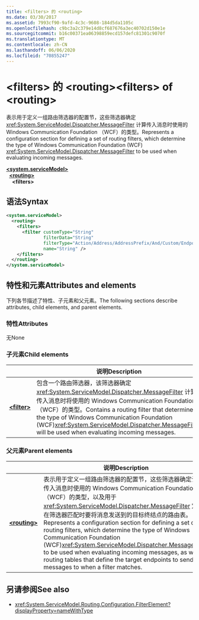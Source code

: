 ```yaml
---
title: <filters> 的 <routing>
ms.date: 03/30/2017
ms.assetid: 7993cf90-9afd-4c3c-9608-184d5da1105c
ms.openlocfilehash: c9bc3a2c379e14d8cf687676a3ec40702d150e1e
ms.sourcegitcommit: b16c00371ea06398859ecd157defc81301c9070f
ms.translationtype: MT
ms.contentlocale: zh-CN
ms.lasthandoff: 06/06/2020
ms.locfileid: "70855247"
---
```

# <a name="filters-of-routing"></a><span data-ttu-id="85a3f-102">\<filters> 的 \<routing></span><span class="sxs-lookup"><span data-stu-id="85a3f-102">\<filters> of \<routing></span></span>

<span data-ttu-id="85a3f-103">表示用于定义一组路由筛选器的配置节，这些筛选器确定 <xref:System.ServiceModel.Dispatcher.MessageFilter> 计算传入消息时使用的 Windows Communication Foundation （WCF）的类型。</span><span class="sxs-lookup"><span data-stu-id="85a3f-103">Represents a configuration section for defining a set of routing filters, which determine the type of Windows Communication Foundation (WCF) <xref:System.ServiceModel.Dispatcher.MessageFilter> to be used when evaluating incoming messages.</span></span>

[**\<system.serviceModel>**](system-servicemodel.md)\
&nbsp;&nbsp;[**\<routing>**](routing.md)\
&nbsp;&nbsp;&nbsp;&nbsp;**\<filters>**  
  
## <a name="syntax"></a><span data-ttu-id="85a3f-104">语法</span><span class="sxs-lookup"><span data-stu-id="85a3f-104">Syntax</span></span>  
  
```xml  
<system.serviceModel>
  <routing>
    <filters>
      <filter customType="String"
              filterData="String"
              filterType="Action/Address/AddressPrefix/And/Custom/Endpoint/MatchAll/XPath"
              name="String" />
    </filters>
  </routing>
</system.serviceModel>
```  
  
## <a name="attributes-and-elements"></a><span data-ttu-id="85a3f-105">特性和元素</span><span class="sxs-lookup"><span data-stu-id="85a3f-105">Attributes and elements</span></span>

<span data-ttu-id="85a3f-106">下列各节描述了特性、子元素和父元素。</span><span class="sxs-lookup"><span data-stu-id="85a3f-106">The following sections describe attributes, child elements, and parent elements.</span></span>

### <a name="attributes"></a><span data-ttu-id="85a3f-107">特性</span><span class="sxs-lookup"><span data-stu-id="85a3f-107">Attributes</span></span>

<span data-ttu-id="85a3f-108">无</span><span class="sxs-lookup"><span data-stu-id="85a3f-108">None</span></span>

### <a name="child-elements"></a><span data-ttu-id="85a3f-109">子元素</span><span class="sxs-lookup"><span data-stu-id="85a3f-109">Child elements</span></span>

|     | <span data-ttu-id="85a3f-110">说明</span><span class="sxs-lookup"><span data-stu-id="85a3f-110">Description</span></span> |
| --- | ----------- |
| [**\<filter>**](filter.md) | <span data-ttu-id="85a3f-111">包含一个路由筛选器，该筛选器确定 <xref:System.ServiceModel.Dispatcher.MessageFilter> 计算传入消息时将使用的 Windows Communication Foundation （WCF）的类型。</span><span class="sxs-lookup"><span data-stu-id="85a3f-111">Contains a routing filter that determines the type of Windows Communication Foundation (WCF)<xref:System.ServiceModel.Dispatcher.MessageFilter> will be used when evaluating incoming messages.</span></span> |

### <a name="parent-elements"></a><span data-ttu-id="85a3f-112">父元素</span><span class="sxs-lookup"><span data-stu-id="85a3f-112">Parent elements</span></span>

|     | <span data-ttu-id="85a3f-113">说明</span><span class="sxs-lookup"><span data-stu-id="85a3f-113">Description</span></span> |
| --- | ----------- |
| [**\<routing>**](routing.md) | <span data-ttu-id="85a3f-114">表示用于定义一组路由筛选器的配置节，这些筛选器确定计算传入消息时使用的 Windows Communication Foundation （WCF）的类型，以及用于 <xref:System.ServiceModel.Dispatcher.MessageFilter> 定义在筛选器匹配时要将消息发送到的目标终结点的路由表。</span><span class="sxs-lookup"><span data-stu-id="85a3f-114">Represents a configuration section for defining a set of routing filters, which determine the type of Windows Communication Foundation (WCF)<xref:System.ServiceModel.Dispatcher.MessageFilter> to be used when evaluating incoming messages, as well as routing tables that define the target endpoints to send messages to when a filter matches.</span></span> |

## <a name="see-also"></a><span data-ttu-id="85a3f-115">另请参阅</span><span class="sxs-lookup"><span data-stu-id="85a3f-115">See also</span></span>

- <xref:System.ServiceModel.Routing.Configuration.FilterElement?displayProperty=nameWithType>
